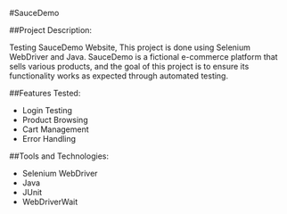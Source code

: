 #SauceDemo

##Project Description: 

Testing SauceDemo Website, This project is done using Selenium WebDriver and Java. SauceDemo is a fictional e-commerce platform that sells various products, and the goal of this project is to ensure its functionality works as expected through automated testing.

##Features Tested: 
- Login Testing
- Product Browsing
- Cart Management
- Error Handling

##Tools and Technologies: 
- Selenium WebDriver
- Java
- JUnit
- WebDriverWait
